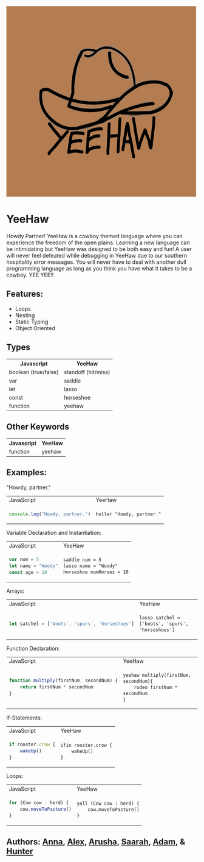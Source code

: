 <img src=./docs/YeeHawLogo.jpg width="500" height="500">

# YeeHaw

Howdy Partner! YeeHaw is a cowboy themed language where you can experience the freedom of the open plains. Learning a new language can be intimidating but YeeHaw was designed to be both easy and fun! A user will never feel defeated while debugging in YeeHaw due to our southern hospitality error messages. You will never have to deal with another dull programming language as long as you think you have what it takes to be a cowboy. YEE YEE!!

## Features:

- Loops
- Nesting
- Static Typing
- Object Oriented

## Types

<table>
  <tr>
    <th>Javascript</th>
    <th>YeeHaw</th>
  </tr>
  <tr>
    <td>boolean (true/false)</td>
    <td>standoff (hit/miss)</td>
  </tr>
  <tr>
    <td>var</td>
    <td>saddle</td>
  </tr>
  <tr>
    <td>let</td>
    <td>lasso</td>
  </tr>
  <tr>
    <td>const</td>
    <td>horseshoe</td>
  </tr>
  <tr>
    <td>function</td>
    <td>yeehaw</td>
  </tr>
</table>

## Other Keywords

<table>
  <tr>
    <th>Javascript</th>
    <th>YeeHaw</th>
  </tr>
  <tr>
    <td>function</td>
    <td>yeehaw</td>
  </tr>
</table>

## Examples:

"Howdy, partner."

<table>
<tr>
<td> JavaScript </td> <td> YeeHaw </td>
</tr>
<tr>
<td>

```Javascript
console.log("Howdy, partner.")
```

</td>

<td>

```
holler "Howdy, partner."
```

</td>
</tr>
</table>

Variable Declaration and Instantiation:

<table>
<tr>
<td> JavaScript </td> <td> YeeHaw </td>
</tr>
<tr>
<td>

```Javascript
var num = 5
let name = "Woody"
const age = 20
```

</td>

<td>

```
saddle num = 5
lasso name = "Woody"
horseshoe numHorses = 10
```

</td>
</tr>
</table>

Arrays:

<table>
<tr>
<td> JavaScript </td> <td> YeeHaw </td>
</tr>
<tr>
<td>

```Javascript
let satchel = ['boots', 'spurs', 'horseshoes']
```

</td>

<td>

```
lasso satchel = ['boots', 'spurs', 'horseshoes']
```

</td>
</tr>
</table>

Function Declaration:

<table>
<tr>
<td> JavaScript </td> <td> YeeHaw </td>
</tr>
<tr>
<td>

```Javascript
function multiply(firstNum, secondNum) {
    return firstNum * secondNum
}
```

</td>

<td>

```
yeehaw multiply(firstNum, secondNum){
    rodeo firstNum * secondNum
}
```

</td>
</tr>
</table>

If-Statements:

<table>
<tr>
<td> JavaScript </td> <td> YeeHaw </td>
</tr>
<tr>
<td>

```Javascript
if rooster.crow {
    wakeUp()
}
```

</td>

<td>

```
ifin rooster.crow {
    wakeUp()
}
```

</td>
</tr>
</table>

Loops:

<table>
<tr>
<td> JavaScript </td> <td> YeeHaw </td>
</tr>
<tr>
<td>

```Javascript
for (Cow cow : herd) {
    cow.moveToPasture()
}
```

</td>
<td>

```
yall (Cow cow : herd) {
    cow.moveToPasture()
}
```

</td>
</tr>
</table>

## Authors: [Anna](https://github.com/agarren20), [Alex](https://github.com/alex-armknecht), [Arusha](https://github.com/arusha-r), [Saarah](https://github.com/speer987), [Adam](https://github.com/atrafec1), & [Hunter](https://github.com/hunterkrasa)
